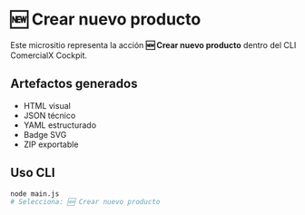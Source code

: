 # 🆕 Crear nuevo producto

Este micrositio representa la acción **🆕 Crear nuevo producto** dentro del CLI ComercialX Cockpit.

## Artefactos generados

- HTML visual
- JSON técnico
- YAML estructurado
- Badge SVG
- ZIP exportable

## Uso CLI

```bash
node main.js
# Selecciona: 🆕 Crear nuevo producto
```

